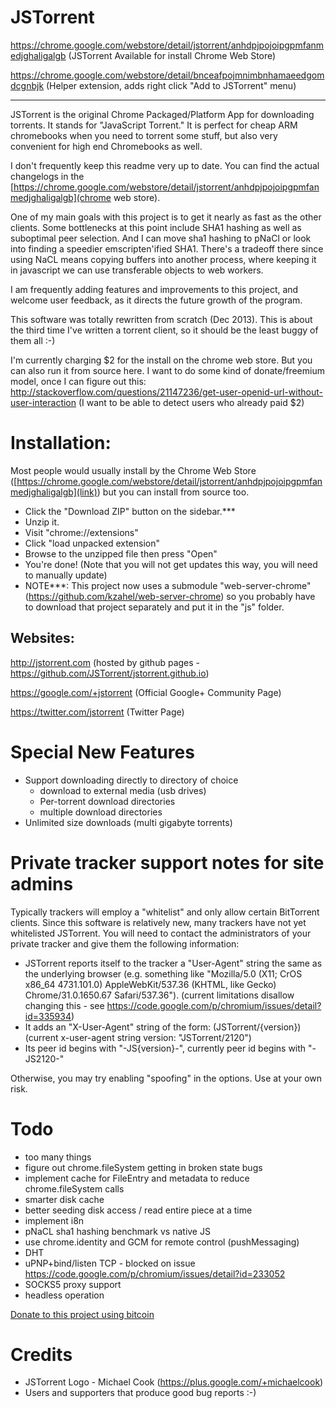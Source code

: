 JSTorrent
=========

https://chrome.google.com/webstore/detail/jstorrent/anhdpjpojoipgpmfanmedjghaligalgb (JSTorrent Available for install Chrome Web Store)

https://chrome.google.com/webstore/detail/bnceafpojmnimbnhamaeedgomdcgnbjk (Helper extension, adds right click "Add to JSTorrent" menu)

---

JSTorrent is the original Chrome Packaged/Platform App for downloading
torrents. It stands for "JavaScript Torrent." It is perfect for cheap
ARM chromebooks when you need to torrent some stuff, but also very
convenient for high end Chromebooks as well.

I don't frequently keep this readme very up to date. You can find the
actual changelogs in the [https://chrome.google.com/webstore/detail/jstorrent/anhdpjpojoipgpmfanmedjghaligalgb](chrome web store).

One of my main goals with this project is to get it nearly as fast as
the other clients. Some bottlenecks at this point include SHA1 hashing
as well as suboptimal peer selection. And I can move sha1 hashing to
pNaCl or look into finding a speedier emscripten'ified SHA1. There's a
tradeoff there since using NaCL means copying buffers into another
process, where keeping it in javascript we can use transferable
objects to web workers.

I am frequently adding features and improvements to this project, and
welcome user feedback, as it directs the future growth of the program.

This software was totally rewritten from scratch (Dec 2013). This is
about the third time I've written a torrent client, so it should be
the least buggy of them all :-)

I'm currently charging $2 for the install on the chrome web store. But you can also run it from source here. I want to do some kind of donate/freemium model, once I can figure out this: http://stackoverflow.com/questions/21147236/get-user-openid-url-without-user-interaction (I want to be able to detect users who already paid $2)

Installation:
====
Most people would usually install by the Chrome Web Store ([https://chrome.google.com/webstore/detail/jstorrent/anhdpjpojoipgpmfanmedjghaligalgb](link)) but you can install from 
source too.
* Click the "Download ZIP" button on the sidebar.***
* Unzip it.
* Visit "chrome://extensions"
* Click "load unpacked extension"
* Browse to the unzipped file then press "Open"
* You're done! (Note that you will not get updates this way, you will need to manually update)
* NOTE***: This project now uses a submodule "web-server-chrome" (https://github.com/kzahel/web-server-chrome) so you probably have to download that project separately and put it in the "js" folder.

Websites:
----

http://jstorrent.com (hosted by github pages - https://github.com/JSTorrent/jstorrent.github.io)

https://google.com/+jstorrent (Official Google+ Community Page)

https://twitter.com/jstorrent (Twitter Page)


Special New Features
=======

- Support downloading directly to directory of choice
  - download to external media (usb drives)
  - Per-torrent download directories
  - multiple download directories
- Unlimited size downloads (multi gigabyte torrents)

Private tracker support notes for site admins
=======

Typically trackers will employ a "whitelist" and only allow certain
BitTorrent clients. Since this software is relatively new, many
trackers have not yet whitelisted JSTorrent. You will need to contact
the administrators of your private tracker and give them the following
information:

- JSTorrent reports itself to the tracker a "User-Agent" string the same as the underlying browser (e.g. something like "Mozilla/5.0 (X11; CrOS x86_64 4731.101.0) AppleWebKit/537.36 (KHTML, like Gecko) Chrome/31.0.1650.67 Safari/537.36"). (current limitations disallow changing this - see https://code.google.com/p/chromium/issues/detail?id=335934)
- It adds an "X-User-Agent" string of the form: (JSTorrent/{version}) (current x-user-agent string version: "JSTorrent/2120")
- Its peer id begins with "-JS{version}-", currently peer id begins with "-JS2120-"

Otherwise, you may try enabling "spoofing" in the options. Use at your own risk.

Todo
=======
- too many things
- figure out chrome.fileSystem getting in broken state bugs
- implement cache for FileEntry and metadata to reduce chrome.fileSystem calls
- smarter disk cache
- better seeding disk access / read entire piece at a time
- implement i8n
- pNaCL sha1 hashing benchmark vs native JS
- use chrome.identity and GCM for remote control (pushMessaging)
- DHT
- uPNP+bind/listen TCP - blocked on issue https://code.google.com/p/chromium/issues/detail?id=233052
- SOCKS5 proxy support
- headless operation

[Donate to this project using bitcoin](https://coinbase.com/checkouts/0d6e86a8aebda055fb5697a5b397ba7d)

Credits
=======
- JSTorrent Logo - Michael Cook (https://plus.google.com/+michaelcook)
- Users and supporters that produce good bug reports :-)
